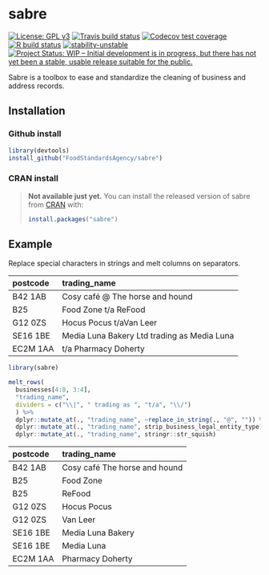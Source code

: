 
# sabre

<!-- badges: start -->
[![License: GPL v3](https://img.shields.io/badge/License-GPLv3-blue.svg)](https://www.gnu.org/licenses/gpl-3.0)
[![Travis build status](https://travis-ci.org/xavier-gilbert/sabre.svg?branch=main)](https://travis-ci.org/xavier-gilbert/sabre)
[![Codecov test coverage](https://codecov.io/gh/xavier-gilbert/sabre/branch/main/graph/badge.svg)](https://codecov.io/gh/xavier-gilbert/sabre?branch=master)
[![R build status](https://github.com/xavier-gilbert/sabre/workflows/R-CMD-check/badge.svg)](https://github.com/xavier-gilbert/sabre/actions)
[![stability-unstable](https://img.shields.io/badge/stability-unstable-yellow.svg)](https://github.com/emersion/stability-badges#unstable)
[![Project Status: WIP – Initial development is in progress, but there has not yet been a stable, usable release suitable for the public.](https://www.repostatus.org/badges/latest/wip.svg)](https://www.repostatus.org/#wip)
<!-- badges: end -->

Sabre is a toolbox to ease and standardize the cleaning of business and address records.  


## Installation

### Github install

```r
library(devtools)
install_github("FoodStandardsAgency/sabre")
```

### CRAN install

> **Not available just yet.**
> You can install the released version of sabre from [CRAN](https://CRAN.R-project.org) with:
> ``` r
> install.packages("sabre")
> ```

## Example

Replace special characters in strings and melt columns on separators.

|postcode |trading_name                                |
|:--------|:-------------------------------------------|
|B42 1AB  |Cosy café @ The horse and hound             |
|B25      |Food Zone t/a ReFood                        |
|G12 0ZS  |Hocus Pocus t/aVan Leer                     |
|SE16 1BE |Media Luna Bakery Ltd trading as Media Luna |
|EC2M 1AA |t/a Pharmacy Doherty                        |

``` r
library(sabre)

melt_rows(
  businesses[4:8, 3:4],
  "trading_name",
  dividers = c("\\|", " trading as ", "t/a", "\\/")
  ) %>%
  dplyr::mutate_at(., "trading_name", ~replace_in_string(., "@", "")) %>%
  dplyr::mutate_at(., "trading_name", strip_business_legal_entity_type) %>%
  dplyr::mutate_at(., "trading_name", stringr::str_squish)
```

|postcode |trading_name                  |
|:--------|:-----------------------------|
|B42 1AB  |Cosy café The horse and hound |
|B25      |Food Zone                     |
|B25      |ReFood                        |
|G12 0ZS  |Hocus Pocus                   |
|G12 0ZS  |Van Leer                      |
|SE16 1BE |Media Luna Bakery             |
|SE16 1BE |Media Luna                    |
|EC2M 1AA |Pharmacy Doherty              |

